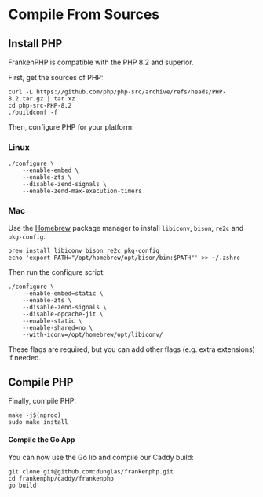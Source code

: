 # Compile From Sources

## Install PHP

FrankenPHP is compatible with the PHP 8.2 and superior.

First, get the sources of PHP:

```
curl -L https://github.com/php/php-src/archive/refs/heads/PHP-8.2.tar.gz | tar xz
cd php-src-PHP-8.2
./buildconf -f
```

Then, configure PHP for your platform:

### Linux

```
./configure \
    --enable-embed \
    --enable-zts \
    --disable-zend-signals \
    --enable-zend-max-execution-timers
```

### Mac

Use the [Homebrew](https://brew.sh/) package manager to install
`libiconv`, `bison`, `re2c` and `pkg-config`:

```
brew install libiconv bison re2c pkg-config
echo 'export PATH="/opt/homebrew/opt/bison/bin:$PATH"' >> ~/.zshrc
```

Then run the configure script:

```
./configure \
    --enable-embed=static \
    --enable-zts \
    --disable-zend-signals \
    --disable-opcache-jit \
    --enable-static \
    --enable-shared=no \
    --with-iconv=/opt/homebrew/opt/libiconv/
```

These flags are required, but you can add other flags (e.g. extra extensions)
if needed.

## Compile PHP

Finally, compile PHP:

```
make -j$(nproc)
sudo make install
```

#### Compile the Go App

You can now use the Go lib and compile our Caddy build:

```
git clone git@github.com:dunglas/frankenphp.git
cd frankenphp/caddy/frankenphp
go build
```
